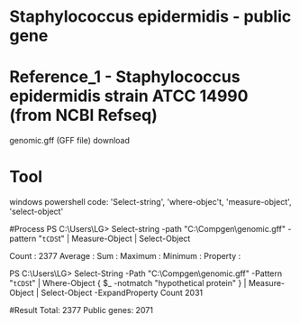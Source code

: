 # Staphylococcus epidermidis - public gene

# Reference_1 - Staphylococcus epidermidis strain ATCC 14990 (from NCBI Refseq)

genomic.gff (GFF file) download

# Tool
windows powershell
code: 'Select-string', 'where-objec't, 'measure-object', 'select-object'

#Process
PS C:\Users\LG> Select-string -path "C:\Compgen\genomic.gff" -pattern "`tCDS`t" | Measure-Object | Select-Object


Count    : 2377
Average  :
Sum      :
Maximum  :
Minimum  :
Property :



PS C:\Users\LG> Select-String -Path "C:\Compgen\genomic.gff" -Pattern "`tCDS`t" | Where-Object { $_ -notmatch "hypothetical protein" } | Measure-Object | Select-Object -ExpandProperty Count
2031

#Result
Total: 2377
Public genes: 2071
